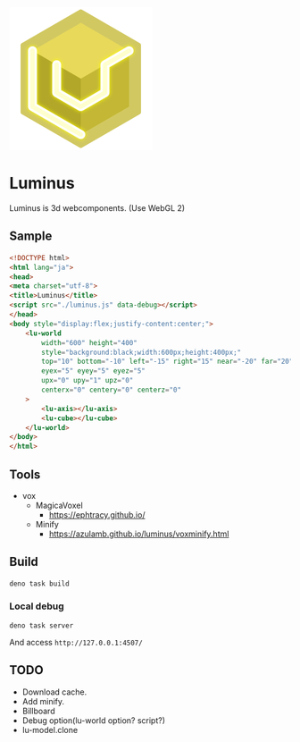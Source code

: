 ![](./docs/icon.svg)

# Luminus

Luminus is 3d webcomponents. (Use WebGL 2)

## Sample

```html
<!DOCTYPE html>
<html lang="ja">
<head>
<meta charset="utf-8">
<title>Luminus</title>
<script src="./luminus.js" data-debug></script>
</head>
<body style="display:flex;justify-content:center;">
	<lu-world
		width="600" height="400"
		style="background:black;width:600px;height:400px;"
		top="10" bottom="-10" left="-15" right="15" near="-20" far="20"
		eyex="5" eyey="5" eyez="5"
		upx="0" upy="1" upz="0"
		centerx="0" centery="0" centerz="0"
	>
		<lu-axis></lu-axis>
		<lu-cube></lu-cube>
	</lu-world>
</body>
</html>
```

## Tools

* vox
  * MagicaVoxel
    * https://ephtracy.github.io/
  * Minify
    * https://azulamb.github.io/luminus/voxminify.html

## Build

```
deno task build
```

### Local debug

```
deno task server
```

And access `http://127.0.0.1:4507/`

## TODO

* Download cache.
* Add minify.
* Billboard
* Debug option(lu-world option? script?)
* lu-model.clone
